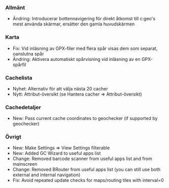 ### Allmänt
- Ändring: Introducerar bottennavigering för direkt åtkomst till c:geo's mest använda skärmar, ersätter den gamla huvudskärmen

### Karta
- Fix: Vid inläsning av GPX-filer med flera spår visas dem som separat, oanslutna spår
- Ändring: Aktivera automatiskt spårvisning vid inläsning av en GPX-spårfil

### Cachelista
- Nyhet: Alternativ för att välja nästa 20 cacher
- Nytt: Attribut-översikt (se Hantera cacher => Attribut-översikt)

### Cachedetaljer
- New: Pass current cache coordinates to geochecker (if supported by geochecker)

### Övrigt
- New: Make Settings => View Settings filterable
- New: Added GC Wizard to useful apps list
- Change: Removed barcode scanner from useful apps list and from mainscreen
- Change: Removed BRouter from useful apps list (you can still use both external and internal navigation)
- Fix: Avoid repeated update checks for maps/routing tiles with interval=0
